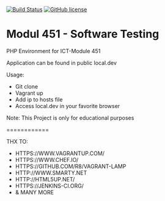 [![Build Status](https://travis-ci.org/nckappeler/modul-451.svg?branch=master)](https://travis-ci.org/nckappeler/modul-451) [![GitHub license](https://img.shields.io/github/license/mashape/apistatus.svg)](https://github.com/nckappeler/modul-451/blob/master/LICENSE.md)

Modul 451 - Software Testing
============

PHP Environment for ICT-Module 451

Application can be found in public local.dev

Usage:

* Git clone
* Vagrant up
* Add ip to hosts file
* Access local.dev in your favorite browser

Note: This Project is only for educational purposes

============

THX TO:

* HTTPS://WWW.VAGRANTUP.COM/
* HTTPS://WWW.CHEF.IO/
* HTTPS://GITHUB.COM/R8/VAGRANT-LAMP
* HTTP://WWW.SMARTY.NET
* HTTP://HTML5UP.NET/
* HTTPS://JENKINS-CI.ORG/
* & MANY MORE